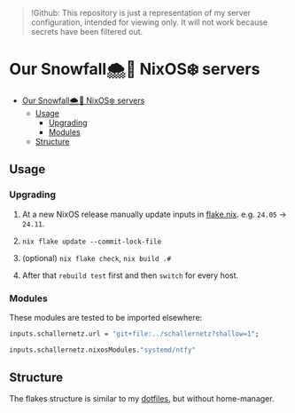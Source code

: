 > !Github: This repository is just a representation of my server configuration, intended for viewing only. It will not work because secrets have been filtered out.

# Our Snowfall🌨️🍂 NixOS❄️ servers

-   [Our Snowfall🌨️🍂 NixOS❄️ servers](#our-snowfall️-nixos️-servers)
    -   [Usage](#usage)
        -   [Upgrading](#upgrading)
        -   [Modules](#modules)
    -   [Structure](#structure)

## Usage

### Upgrading

1. At a new NixOS release manually update inputs in [flake.nix](https://github.com/dafitt/schallernetz/blob/main/flake.nix). e.g. `24.05` -> `24.11`.

2. `nix flake update --commit-lock-file`

3. (optional) `nix flake check`, `nix build .#`

4. After that `rebuild test` first and then `switch` for every host.

### Modules

These modules are tested to be imported elsewhere:

```nix
inputs.schallernetz.url = "git+file:../schallernetz?shallow=1";

inputs.schallernetz.nixosModules."systemd/ntfy"
```

## Structure

The flakes structure is similar to my [dotfiles](https://github.com/dafitt/dotfiles?tab=readme-ov-file#structure), but without home-manager.
